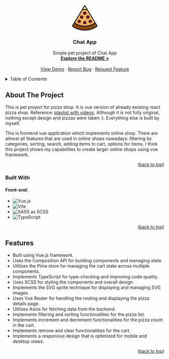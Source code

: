 <div align="center">
  <a href="https://github.com/finalepta/vue-pizza">
    <img src="public/pizza-logo.svg" alt="Logo" width="80" height="80">
  </a>

  <h3 align="center">Chat App</h3>

  <p align="center">
    Simple pet project of Chat App
    <br />
    <a href="https://github.com/finalepta/vue-pizza"><strong>Explore the README »</strong></a>
    <br />
    <br />
    <a href="https://fastidious-caramel-a438c3.netlify.app">View Demo</a>
    ·
    <a href="https://github.com/finalepta/vue-pizza/issues">Report Bug</a>
    ·
    <a href="https://github.com/finalepta/vue-pizza/issues">Request Feature</a>
  </p>
</div>

<details>
  <summary>Table of Contents</summary>
  <ol>
    <li>
      <a href="#about-the-project">About The Project</a>
      <ul>
        <li><a href="#built-with">Built With</a></li>
      </ul>
    </li>
    <li>
      <a href="#features">Features</a>
    </li>
  </ol>
</details>



## About The Project

This is pet project for pizza shop. It is vue version of already existing react pizza shop. Reference: <a href="https://www.youtube.com/playlist?list=PL0FGkDGJQjJG9eI85xM1_iLIf6BcEdaNl ">playlist with videos</a>. Although it is not fully original, nothing except design and pizzas were taken :). Everything else is built by myself. 

This is frontend vue application which implements online shop. There are almost all features that are used in online shops nowadays: filtering by categories, sorting, search, adding items to cart, options for items. I think this project shows my capabilities to create larger online shops using vue framework. 
<p align="right">(<a href="#readme-top">back to top</a>)</p>



### Built With

#### Front-end: 
* ![Vue.js](https://img.shields.io/badge/vuejs-%2335495e.svg?style=for-the-badge&logo=vuedotjs&logoColor=%234FC08D)
* ![Vite](https://img.shields.io/badge/vite-%23646CFF.svg?style=for-the-badge&logo=vite&logoColor=white)
* ![SASS](https://img.shields.io/badge/SASS-hotpink.svg?style=for-the-badge&logo=SASS&logoColor=white) as SCSS
* ![TypeScript](https://img.shields.io/badge/typescript-%23007ACC.svg?style=for-the-badge&logo=typescript&logoColor=white)
<p align="right">(<a href="#readme-top">back to top</a>)</p>


## Features

* Built using Vue.js framework.
* Uses the Composition API for building components and managing state.
* Utilizes the Pinia store for managing the cart state across multiple components.
* Implements TypeScript for type-checking and improving code quality.
* Uses SCSS for styling the components and overall design.
* Implements the SVG sprite technique for displaying and managing SVG images.
* Uses Vue Router for handling the routing and displaying the pizza details page.
* Utilizes Axios for fetching data from the backend.
* Implements filtering and sorting functionalities for the pizza list.
* Implements increment and decrement functionalities for the pizza count in the cart.
* Implements remove and clear functionalities for the cart.
* Implements a responsive design that is optimized for mobile and desktop views.

<p align="right">(<a href="#readme-top">back to top</a>)</p>
